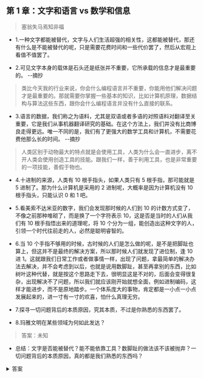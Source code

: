 ## 第 1 章：文字和语言 vs 数学和信息

> 塞翁失马焉知非福

- 1.一种文字都能被替代，文字与人们生活超强的相关性，这都能被替代，那还有什么是不能被替代的呢，只是需要花费时间和一些代价罢了，然后从宏观上看值不值罢了。

- 2.可见文字本身的载体是石头还是纸张并不重要，它所承载的信息才是最重要的。 --摘抄

> 类比今天我的行业来说，你会什么编程语言并不重要，你能用他们解决问题才是最重要的。那就需要你掌握一些基本的知识，比如计算机原理，数据结构与算法这些东西，跟你会什么编程语言并没有什么直接的联系。

- 3.语言的数据，我们称之为语料，尤其是双语或者多语的对照语料对翻译至关重要，它是我们从事机器翻译研究的基础。在这个方法上，我们并没有比商博良走得更远。唯一不同的是，我们有了更强大的数学工具和计算机，不需要花费他那么长的时间。 --摘抄

> 人类区别于动物最大的特点就是会使用工具，人类为什么会一直进步，离不开人类会使用创造工具的技能。跟我们一样，善于利用工具，也是非常重要的一项技能，善假于物也。

- 4.十进制的来源，人类有 10 根手指头，如果人类只有 5 根手指，那可能就是 5 进制了。那为什么计算机是采用的 2 进制呢，大概率是因为计算机没有 10 根手指头，只能认识 0 和 1 吧。

- 5.看美索不达米亚的数字，我们会发现那时候的人们到 10 的计数方式变了，不像之前那种堆砌了，而是换了一个字符表示 10，这是否是当时的人们从我们有 10 根手指悟出来的道理呢，将 10 个分为一组，能创造出这种文字的人，引领一个时代往前走的人，必然是聪明睿智的。

- 6.当 10 个手指不够用的时候，古时候的人们是怎么做的呢，是不是把脚趾也算上，但这并不是最终的解决方案，所以那时候人们就发现了进位制，逢 10 进 1。这就跟我们日常工作或者做事情一样，出现了问题，拿最简单的解决办法去解决，并不会考虑到以后，也就是说用数脚趾，甚至再拿别的东西，比如树叶这种代替，就是按这个思路走下去，很明显这是不对的，后面会变得很复杂，出现解决不了问题，所以我们就应该刚开始就想全面，例如进制编码，这样才能进步，而不是原地踏步。一个体系庞大的事物，肯定都是一小点一小点发展起来的，进一寸有一寸的欢喜，怕什么真理无穷。

- 7.探寻一切问题背后的本质原因，究其本质，不过是你熟悉的东西罢了。

- 8.玛雅文明在某些领域为何如此发达？

> 答案：未知

- 总结：文字是否能被替代？能不能依靠工具？数脚趾的做法该不该被抛弃？一切问题背后的本质原因，真的都是我们熟悉的东西吗？

<details>
  <summary>答案</summary>

> 文字可以被替代，只是需要去审视替代它的时间和代价罢了。

> 可以依靠工具，但是不能依赖工具，我们得知道，为什么要用这个工具？没有这个工具该怎么处理这件事情，工具只是我们完成事情得手段而已。

> 数脚趾的做法在事情还不是很复杂的时候收益曲线一般是高于创造一个新的解法的，但是这种做法是不对的，不管什么理由，这种做法是应该被抛弃的，因为他不能使你进步。

> 只要你熟悉的东西够多，那就是，如果你从未涉足某个领域，可能不是。

</details>
